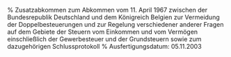 % Zusatzabkommen zum Abkommen vom 11. April 1967 zwischen der Bundesrepublik Deutschland und dem Königreich Belgien zur Vermeidung der Doppelbesteuerungen und zur Regelung verschiedener anderer Fragen auf dem Gebiete der Steuern vom Einkommen und vom Vermögen einschließlich der Gewerbesteuer und der Grundsteuern sowie zum dazugehörigen Schlussprotokoll
% Ausfertigungsdatum: 05.11.2003
 